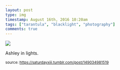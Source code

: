 ```yaml
---
layout: post
type: img
timestamp: August 16th, 2016 10:20am
tags: ["tarantula", "blacklight", "photography"]
comments: true
---
```

<img src="https://saturdayxiii.github.io/media/149034981519.jpg"/>

Ashley in lights.
 
  
<small>source: https://saturdayxiii.tumblr.com/post/149034981519</small>